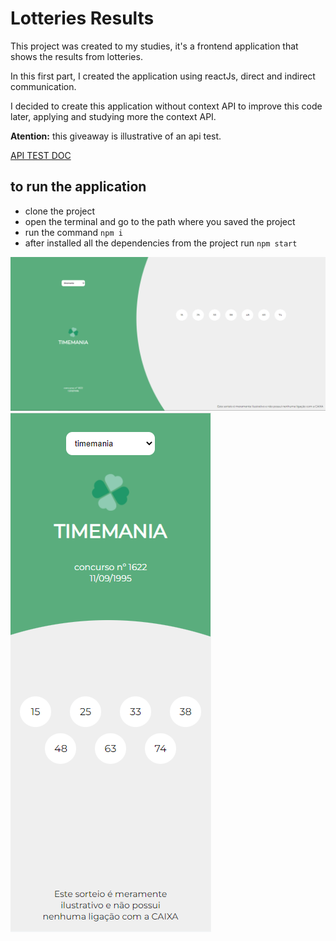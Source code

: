 # Lotteries Results

This project was created to my studies, it's a frontend application that shows the results from lotteries. 

In this first part, I created the application using reactJs, direct and indirect communication.

I decided to create this application without context API to improve this code later, applying and studying more the context API.

**Atention:** this giveaway is illustrative of an api test.

[API TEST DOC](https://brainn-api-loterias.herokuapp.com/api/v1/docs/#/)

## to run the application

- clone the project
- open the terminal and go to the path where you saved the project
- run the command `npm i`
- after installed all the dependencies from the project run `npm start`

![Desktop layout](/src/img/lotteries-desktop.png)
![Desktop layout](/src/img/lotteries-mobile.png)